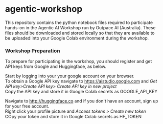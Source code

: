 # agentic-workshop
This repository contains the python notebook files required to participate hands-on in the Agentic AI Workshop run by Outpace AI (Australia). These files should be downloaded and stored locally so that they are available to be uploaded into your Google Colab environment during the workshop.  

### Workshop Preparation  
To prepare for participating in the workshop, you should register and get API keys from Google and Huggingface, as below.
  
Start by logging into your your google account on your browser.  
To obtain a Google API key navigate to https://aistudio.google.com and _Get API key>Create API key> Create API key in new project_  
Copy the API key and store it in Google Colab secrets as GOOGLE_API_KEY  
  
Navigate to http://huggingface.co and if you don't have an account, sign up for your free account.  
Right click your profile picture and _Access tokens > Create new token_  
COpy your token and store it in Google Colab secrets as HF_TOKEN

